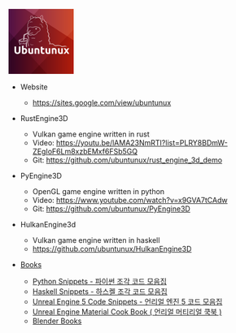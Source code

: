 ![Ubuntunux](https://github.com/ubuntunux/Ubuntunux/blob/main/Ubuntunux128.png)

- Website
    - https://sites.google.com/view/ubuntunux

- RustEngine3D
    - Vulkan game engine written in rust
    - Video: https://youtu.be/lAMA23NmRTI?list=PLRY8BDmW-ZEgIoF6Lm8xzbEMxf6FSb5GQ
    - Git: https://github.com/ubuntunux/rust_engine_3d_demo
  
- PyEngine3D
    - OpenGL game engine written in python
    - Video: https://www.youtube.com/watch?v=x9GVA7tCAdw
    - Git: https://github.com/ubuntunux/PyEngine3D

- HulkanEngine3d
    - Vulkan game engine written in haskell
    - https://github.com/ubuntunux/HulkanEngine3D
 
- [Books](https://wikidocs.net/profile/info/book/2414)
    - [Python Snippets - 파이썬 조각 코드 모음집](https://wikidocs.net/book/536)
    - [Haskell Snippets - 하스켈 조각 코드 모음집](https://wikidocs.net/book/820)
    - [Unreal Engine 5 Code Snippets - 언리얼 엔진 5 코드 모음집](https://wikidocs.net/book/9347)
    - [Unreal Engine Material Cook Book ( 언리얼 머티리얼 쿡북 )](https://wikidocs.net/book/803)
    - [Blender Books](https://wikidocs.net/book/7444)
